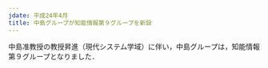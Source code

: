 ```yaml
---
jdate: 平成24年4月
title: 中島グループが知能情報第９グループを新設
---
```


中島准教授の教授昇進（現代システム学域）に伴い，中島グループは，知能情報第９グループとなりました．
